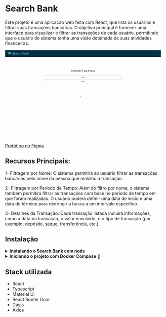 # Search Bank

Este projeto é uma aplicação web feita com React, que lista os usuários e filtrar suas transações bancárias. O objetivo principal é fornecer uma interface para visualizar e filtrar as transações de cada usuário, permitindo que o usuário do sistema tenha uma visão detalhada de suas atividades financeiras.

![](https://raw.githubusercontent.com/Pedro0505/PS-Java-React-Front/main/public/presentation.gif)

[Protótipo no Figma](https://www.figma.com/file/P1U7sqEKNHRFDmIpSHSPd8/SearchBank?type=design&node-id=0%3A1&mode=design&t=mNVyBV2hfzFcAkWW-1)

## Recursos Principais:

1- Filtragem por Nome: O sistema permitirá ao usuário filtrar as transações bancárias pelo nome da pessoa que realizou a transação.

2- Filtragem por Período de Tempo: Além do filtro por nome, o sistema também permitirá filtrar as transações com base no período de tempo em que foram realizadas. O usuário poderá definir uma data de início e uma data de término para restringir a busca a um intervalo específico.

3- Detalhes da Transação: Cada transação listada incluirá informações, como a data da transação, o valor envolvido, e o tipo de transação (por exemplo, depósito, saque, transferência, etc.).

## Instalação
<details>
    <summary>
        <b>
            Instalando o Search Bank com node
        </b>
    </summary>

  <br>

1. Clonando o Projeto do GitHub

```bash
  git clone git@github.com:Pedro0505/PS-Java-React-Front.git
  cd PS-Java-React-Front
```

2. Instalando as dependências

```bash
  npm install
```

3. Preparando o ambiente:

    3.1 Na raiz do projeto crie um arquivo chamado .env

    3.2 No arquivo .env escreva o host onde a api está rodando

```bash
  # Exemplo:

  REACT_APP_PUBLIC_API=http://localhost:8080
```

4. Iniciar a aplicação:

```bash
  npm start
```

</details>

<details>
    <summary>
        <b>
            Iniciando o projeto com Docker Compose 🐳
        </b>
    </summary>
    <br>

  ***⚠️ Para garantir um bom funcionamento é necessário que tenha instalado o docker e o docker-compose nas versões 20.10.16 e 1.29 ou superior respectivamente***
    
<br>

1. Clonando o Projeto do GitHub

```bash
  git clone git@github.com:Pedro0505/PS-Java-React-Front.git
  cd PS-Java-React-Front
```

2. Suba os containers

```bash
  docker-compose -f docker-compose.dev.yml up --build -d
```

3. Quando o processo dos containers estiver acabado acesse a aplicação usando o seguinte endereço

```bash
  http://localhost:3000
```

4. Para derrubar os containers

```bash
  docker-compose -f docker-compose.dev.yml down --rmi all --volumes --remove-orphans
```

<br>

</details>

## Stack utilizada

- React
- Typescript
- Material Ui
- React Router Dom
- Dayjs
- Axios
